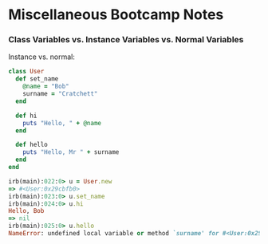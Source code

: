 # Miscellaneous Bootcamp Notes

### Class Variables vs. Instance Variables vs. Normal Variables

Instance vs. normal:
```ruby
class User
  def set_name
    @name = "Bob"
    surname = "Cratchett"
  end

  def hi
    puts "Hello, " + @name
  end

  def hello
    puts "Hello, Mr " + surname
  end
end

irb(main):022:0> u = User.new
=> #<User:0x29cbfb0>
irb(main):023:0> u.set_name
irb(main):024:0> u.hi
Hello, Bob
=> nil
irb(main):025:0> u.hello
NameError: undefined local variable or method `surname' for #<User:0x29cbfb0 @name="Bob">
```
